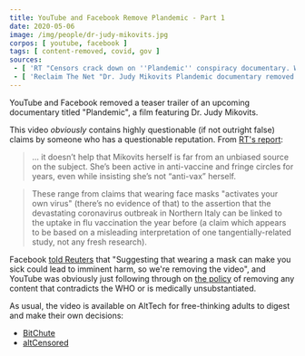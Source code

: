 ```yaml
---
title: YouTube and Facebook Remove Plandemic - Part 1
date: 2020-05-06
image: /img/people/dr-judy-mikovits.jpg
corpos: [ youtube, facebook ]
tags: [ content-removed, covid, gov ]
sources:
 - [ 'RT "Censors crack down on ''Plandemic'' conspiracy documentary. What''s so dangerous about it?" (9 May 2020)', 'https://www.rt.com/usa/488215-plandemic-conspiracy-documentary-censorship/' ]
 - [ 'Reclaim The Net "Dr. Judy Mikovits Plandemic documentary removed from YouTube for violating "misinformation" rules" by Fabrizio Bulleri (6 May 2020)', 'https://reclaimthenet.org/plandemic-youtube-removed-judy-mikovits-mikki-willis/' ]
---
```


YouTube and Facebook removed a teaser trailer of an upcoming documentary titled "Plandemic", a film featuring Dr. Judy Mikovits.

This video _obviously_ contains highly questionable (if not outright false) claims by someone who has a questionable reputation.
From [RT's report](https://www.rt.com/usa/488215-plandemic-conspiracy-documentary-censorship/):
> ... it doesn’t help that Mikovits herself is far from an unbiased source on the subject.
> She’s been active in anti-vaccine and fringe circles for years, even while insisting she’s not “anti-vax” herself.

> These range from claims that wearing face masks "activates your own virus"
> (there’s no evidence of that) to the assertion that the devastating
> coronavirus outbreak in Northern Italy can be linked to the uptake in flu
> vaccination the year before (a claim which appears to be based on a
> misleading interpretation of one tangentially-related study, not any fresh
> research).

Facebook [told Reuters](https://archive.vn/NGmeZ#selection-549.0-549.123) that "Suggesting that wearing a mask can make you sick could lead to imminent harm, so we're removing the video",
and YouTube was obviously just following through on [the policy](/events/youtube-says-contradicting-who-will-violate-guidelines/) of removing any content that contradicts the WHO or is medically unsubstantiated.

As usual, the video is available on AltTech for free-thinking adults to digest and make their own decisions:
* [BitChute](https://www.bitchute.com/video/IB3ijQuLkkUr/)
* [altCensored](https://altcensored.com/watch?v=ytzsJYFv6HI)
